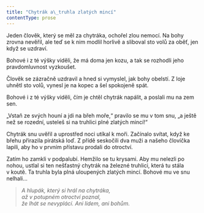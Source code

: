 ```yaml
---
title: "Chytrák a\_truhla zlatých mincí"
contentType: prose
---
```


  

Jeden člověk, který se měl za chytráka, ochořel zlou nemocí. Na bohy zrovna nevěřil, ale teď se k nim modlil horlivě a sliboval sto volů za oběť, jen když se uzdraví.

Bohové i z té výšky viděli, že má doma jen kozu, a tak se rozhodli jeho pravdomluvnost vyzkoušet.

Člověk se zázračně uzdravil a hned si vymyslel, jak bohy obelstí. Z loje uhnětl sto volů, vynesl je na kopec a šel spokojeně spát.

Bohové i z té výšky viděli, čím je chtěl chytrák napálit, a poslali mu na zem sen.

„Vstaň ze svých houní a jdi na břeh moře,“ pravilo se mu v tom snu, „a ještě než se rozední, usteleš si na truhlici plné zlatých mincí!“

Chytrák snu uvěřil a uprostřed noci utíkal k moři. Začínalo svítat, když ke břehu přirazila pirátská loď. Z přídě seskočili dva muži a našeho človíčka lapili, aby ho v prvním přístavu prodali do otroctví.

Zatím ho zamkli v podpalubí. Hemžilo se tu krysami. Aby mu nelezli po nohou, ustlal si ten nešťastný chytrák na železné truhlici, která tu stála v koutě. Ta truhla byla plná uloupených zlatých mincí. Bohové mu ve snu nelhali…

> _A hlupák, který si hrál na chytráka,  
> až v potupném otroctví poznal,  
> že lhát se nevyplácí. Ani lidem, ani bohům._

